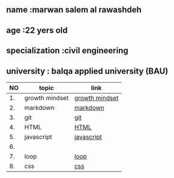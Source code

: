 ## name :marwan salem al rawashdeh 
## age :22 yers old 
## specialization :civil engineering
## university : balqa applied university (BAU)

|  NO  |topic            |  link             |
|  -  |- |- |
|  1. | growth mindset | [growth mindset](https://marwanrawshedh.github.io/readingnotes/growth%20mindset)|
| 2.  | markdown       | [markdown](https://marwanrawshedh.github.io/readingnotes/markdown)      |
| 3.  | git            | [git](https://marwanrawshedh.github.io/readingnotes/git)  
| 4.  | HTML | [HTML](https://marwanrawshedh.github.io/readingnotes/HTML) |
| 5. | javascript | [javascript](https://marwanrawshedh.github.io/readingnotes/js) |
| 6. |   |  []() |
|  7. | loop |  [loop](https://marwanrawshedh.github.io/readingnotes/loop ) |
| 8. | css |[css ]( )  |